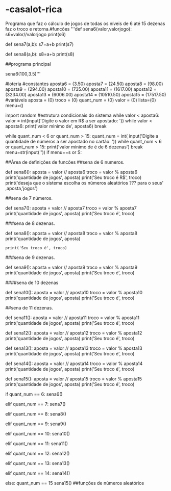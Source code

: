 # -casalot-rica
Programa que faz o cálculo de jogos de todas os níveis de 6 até 15 dezenas faz o troco e retorna.#funcões
'''def sena6(valor,valorjogo):
  s6=valor//valorjogo
  print(s6)
  
def sena7(a,b):
    s7=a+b
    print(s7)

def sena8(a,b):
    s8=a+b
    print(s8)

  ##programa principal

sena6(100,3.5)'''

#loteria
#constantes
aposta6 = (3.50)
aposta7 = (24.50)
aposta8 = (98.00)
aposta9 = (294.00)
aposta10 = (735.00)
aposta11 = (1617.00)
aposta12 = (3234.00)
aposta13 = (6006.00)
aposta14 = (10510.50)
aposta15 = (17517.50)
#variáveis
aposta = (0)
troco = (0)
quant_num = (0)
valor = (0)
lista=(0)
menu=()


import random
#estrutura condicionais do sistema
while valor < aposta6:
    valor = int(input('Digite o valor em R$ a  ser apostado: '))
    while valor < aposta6:
        print('valor minimo de', aposta6)
        break

while quant_num < 6 or quant_num > 15:
    quant_num = int(
        input('Digite a quantidade de números a ser apostado no  cartão:  '))
    while quant_num < 6 or quant_num > 15:
        print('valor minimo de é de 6 dezenas')
        break
        menu=str(input(''))
        if menu==s or S:
          
 
##Área de definições de funcões 
##sena de 6 numeros.

def sena6():
    aposta = valor // aposta6
    troco = valor % aposta6
    print('quantidade de jogos', aposta)
    print('Seu troco é R$', troco)
    print('deseja que o sistema escolha os números aleatórios ??? para o seus' ,aposta,'jogos')
    


##sena de 7 números.

def sena7():
    aposta = valor // aposta7
    troco = valor % aposta7
    print('quantidade de jogos', aposta)
    print('Seu troco é', troco)

###sena de 8 dezenas.

def sena8():
    aposta = valor // aposta8
    troco = valor % aposta8
    print('quantidade de jogos', aposta)
    
    print('Seu troco é', troco)  

###sena de 9 dezenas.

def sena9():
    aposta = valor // aposta9
    troco = valor % aposta9
    print('quantidade de jogos', aposta)
    print('Seu troco é', troco)

####sena de 10 dezenas

def sena10():
    aposta = valor // aposta10
    troco = valor % aposta10
    print('quantidade de jogos', aposta)
    print('Seu troco é', troco)

##sena de 11 dezenas.

def sena11():
    aposta = valor // aposta11
    troco = valor % aposta11
    print('quantidade de jogos', aposta)
    print('Seu troco é', troco)


def sena12():
    aposta = valor // aposta12
    troco = valor % aposta12
    print('quantidade de jogos', aposta)
    print('Seu troco é', troco)  

def sena13():
    aposta = valor // aposta13
    troco = valor % aposta13
    print('quantidade de jogos', aposta)
    print('Seu troco é', troco)

def sena14():
    aposta = valor // aposta14
    troco = valor % aposta14
    print('quantidade de jogos', aposta)
    print('Seu troco é', troco)

def sena15():
    aposta = valor // aposta15
    troco = valor % aposta15
    print('quantidade de jogos', aposta)
    print('Seu troco é', troco)


if quant_num == 6:
  sena6()
  
elif quant_num == 7:
    sena7()

elif quant_num == 8:
  sena8()
  
elif quant_num == 9:
  sena9()
   
elif quant_num == 10:
    sena10()

elif quant_num == 11:
  sena11()
    
elif quant_num == 12:
  sena12()
    


elif quant_num == 13:
    sena13()



elif quant_num == 14:
   sena14()


else:
    quant_num == 15
    sena15()
##funções de números aleatórios
